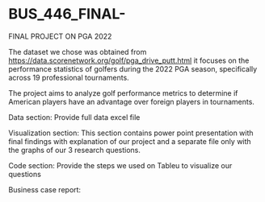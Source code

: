 # BUS_446_FINAL-
FINAL PROJECT ON PGA 2022

The dataset we chose was obtained from https://data.scorenetwork.org/golf/pga_drive_putt.html it focuses on the performance statistics of golfers during the 2022 PGA season, specifically across 19 professional tournaments.

The project aims to analyze golf performance metrics to determine if American players have an advantage over foreign players in tournaments.

Data section: Provide full data excel file

Visualization section: This section contains power point presentation with final findings with explanation of our project and a separate file only with the graphs of our 3 research questions.

Code section: Provide the steps we used on Tableu to visualize our questions

Business case report: 
